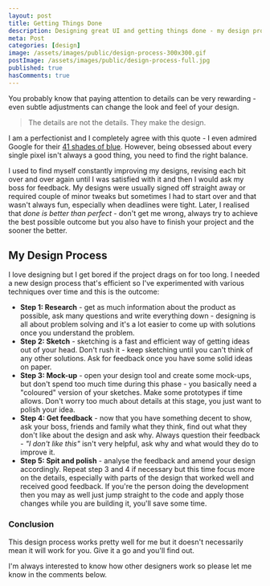 ```yaml
---
layout: post
title: Getting Things Done
description: Designing great UI and getting things done - my design process.
meta: Post
categories: [design]
image: /assets/images/public/design-process-300x300.gif
postImage: /assets/images/public/design-process-full.jpg
published: true
hasComments: true
---
```


<p class="type--big">You probably know that paying attention to details can be very rewarding - even subtle adjustments can change the look and feel of your design.</p>

> The details are not the details. They make the design.

I am a perfectionist and I completely agree with this quote - I even admired Google for their [41 shades of blue](http://www.nytimes.com/2009/03/01/business/01marissa.html). However, being obsessed about every single pixel isn't always a good thing, you need to find the right balance.

I used to find myself constantly improving my designs, revising each bit over and over again until I was satisfied with it and then I would ask my boss for feedback. My designs were usually signed off straight away or required couple of minor tweaks but sometimes I had to start over and that wasn't always fun, especially when deadlines were tight. Later, I realised that *done is better than perfect* - don't get me wrong, always try to achieve the best possible outcome but you also have to finish your project and the sooner the better.

## My Design Process

I love designing but I get bored if the project drags on for too long. I needed a new design process that's efficient so I've experimented with various techniques over time and this is the outcome:

* **Step 1: Research** - get as much information about the product as possible, ask many questions and write everything down - designing is all about problem solving and it's a lot easier to come up with solutions once you understand the problem.
* **Step 2: Sketch** - sketching is a fast and efficient way of getting ideas out of your head. Don't rush it - keep sketching until you can't think of any other solutions. Ask for feedback once you have some solid ideas on paper.
* **Step 3: Mock-up** - open your design tool and create some mock-ups, but don't spend too much time during this phase - you basically need a "coloured" version of your sketches. Make some prototypes if time allows. Don't worry too much about details at this stage, you just want to polish your idea.
* **Step 4: Get feedback** - now that you have something decent to show, ask your boss, friends and family what they think, find out what they don't like about the design and ask why. Always question their feedback - *"I don't like this"* isn't very helpful, ask why and what would they do to improve it.
* **Step 5: Spit and polish** - analyse the feedback and amend your design accordingly. Repeat step 3 and 4 if necessary but this time focus more on the details, especially with parts of the design that worked well and received good feedback. If you're the person doing the development then you may as well just jump straight to the code and apply those changes while you are building it, you'll save some time.

### Conclusion

This design process works pretty well for me but it doesn't necessarily mean it will work for you. Give it a go and you'll find out.

I'm always interested to know how other designers work so please let me know in the comments below.
